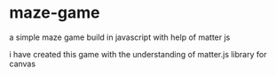 # maze-game
a simple maze game build in javascript with help of matter js

i have created this game with the understanding of matter.js library for canvas 

